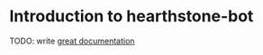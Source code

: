 # Introduction to hearthstone-bot

TODO: write [great documentation](http://jacobian.org/writing/great-documentation/what-to-write/)
